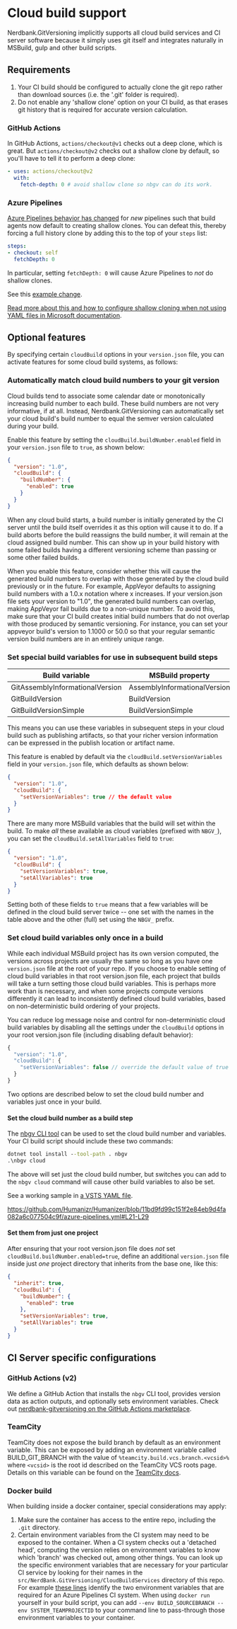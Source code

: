 # Cloud build support

Nerdbank.GitVersioning implicitly supports all cloud build services and CI
server software because it simply uses git itself and integrates naturally
in MSBuild, gulp and other build scripts.

## Requirements

1. Your CI build should be configured to actually clone the git repo rather than
   download sources (i.e. the '.git' folder is required).
1. Do not enable any 'shallow clone' option on your CI build, as that erases
   git history that is required for accurate version calculation.

### GitHub Actions

In GitHub Actions, `actions/checkout@v1` checks out a deep clone, which is great.
But `actions/checkout@v2` checks out a shallow clone by default, so you'll have to tell it to perform a deep clone:

```yml
- uses: actions/checkout@v2
  with:
    fetch-depth: 0 # avoid shallow clone so nbgv can do its work.
```

### Azure Pipelines

[Azure Pipelines behavior has changed][AzpDepthChange] for *new* pipelines
such that build agents now default to creating shallow clones.
You can defeat this, thereby forcing a full history clone by adding this to the top of your `steps` list:

```yml
steps:
- checkout: self
  fetchDepth: 0
```

In particular, setting `fetchDepth: 0` will cause Azure Pipelines to *not* do shallow clones.

See this [example change](https://github.com/AArnott/Library.Template/commit/5d14d2cecbb3fd3caa6a421da1525d8480baef8b).

[Read more about this and how to configure shallow cloning when not using YAML files in Microsoft documentation](https://learn.microsoft.com/azure/devops/pipelines/repos/azure-repos-git?view=azure-devops&tabs=yaml#shallow-fetch).

## Optional features

By specifying certain `cloudBuild` options in your `version.json` file,
you can activate features for some cloud build systems, as follows:

### Automatically match cloud build numbers to your git version

Cloud builds tend to associate some calendar date or monotonically increasing
build number to each build. These build numbers are not very informative, if at all.
Instead, Nerdbank.GitVersioning can automatically set your cloud build's
build number to equal the semver version calculated during your build.

Enable this feature by setting the `cloudBuild.buildNumber.enabled` field
in your `version.json` file to `true`, as shown below:

```json
{
  "version": "1.0",
  "cloudBuild": {
    "buildNumber": {
      "enabled": true
    }
  }
}
```

When any cloud build starts, a build number is initially generated by the CI server until
the build itself overrides it as this option will cause it to do. If a build aborts before
the build reassigns the build number, it will remain at the cloud assigned build number.
This can show up in your build history with some failed builds having a different versioning
scheme than passing or some other failed builds.

When you enable this feature, consider whether this will cause the generated build numbers
to overlap with those generated by the cloud build previously or in the future.
For example, AppVeyor defaults to assigning build numbers with a 1.0.x notation where x
increases. If your version.json file sets your version to "1.0", the generated build numbers
can overlap, making AppVeyor fail builds due to a non-unique number. To avoid this,
make sure that your CI build creates initial build numbers that do not overlap with those
produced by semantic versioning. For instance, you can set your appveyor build's version
to 1.1000 or 50.0 so that your regular semantic version build numbers are in an entirely unique
range.

### Set special build variables for use in subsequent build steps

| Build variable | MSBuild property | Sample value
| --- | --- | --- |
| GitAssemblyInformationalVersion | AssemblyInformationalVersion | 1.3.1+g15e1898f47
| GitBuildVersion | BuildVersion | 1.3.1.57621
| GitBuildVersionSimple | BuildVersionSimple | 1.3.1

This means you can use these variables in subsequent steps in your cloud build
such as publishing artifacts, so that your richer version information can be
expressed in the publish location or artifact name.

This feature is enabled by default via the `cloudBuild.setVersionVariables` field
in your `version.json` file, which defaults as shown below:

```json
{
  "version": "1.0",
  "cloudBuild": {
    "setVersionVariables": true // the default value
  }
}
```

There are many more MSBuild variables that the build will set within the build. To make *all* these available as cloud variables (prefixed with `NBGV_`), you can set the `cloudBuild.setAllVariables` field to `true`:

```json
{
  "version": "1.0",
  "cloudBuild": {
    "setVersionVariables": true,
    "setAllVariables": true
  }
}
```

Setting both of these fields to `true` means that a few variables will be defined in the cloud build server twice -- one set with the names in the table above and the other (full) set using the `NBGV_` prefix.

### Set cloud build variables only once in a build

While each individual MSBuild project has its own version computed, the versions across projects are usually the same so long as you have one `version.json` file at the root of your repo. If you choose to enable setting of cloud build variables in that root version.json file, each project that builds will take a turn setting those cloud build variables. This is perhaps more work than is necessary, and when some projects compute versions differently it can lead to inconsistently defined cloud build variables, based on non-deterministic build ordering of your projects.

You can reduce log message noise and control for non-deterministic cloud build variables by disabling all the settings under the `cloudBuild` options in your root version.json file (including disabling default behavior):

```js
{
  "version": "1.0",
  "cloudBuild": {
    "setVersionVariables": false // override the default value of true
  }
}
```

Two options are described below to set the cloud build number and variables just once in your build.

#### Set the cloud build number as a build step

The [nbgv CLI tool](nbgv-cli.md) can be used to set the cloud build number and variables. Your CI build script should include these two commands:

```cmd
dotnet tool install --tool-path . nbgv
.\nbgv cloud
```

The above will set just the cloud build number, but switches you can add to the `nbgv cloud` command will cause other build variables to also be set.

See a working sample in [a VSTS YAML file](https://github.com/Humanizr/Humanizer/blob/11bd9fd99c151f2e84eb9d4fa082a6c077504c9f/azure-pipelines.yml#L21-L29).

https://github.com/Humanizr/Humanizer/blob/11bd9fd99c151f2e84eb9d4fa082a6c077504c9f/azure-pipelines.yml#L21-L29

#### Set them from just one project

After ensuring that your root version.json file does *not* set `cloudBuild.buildNumber.enabled=true`, define an additional `version.json` file inside just *one* project directory that inherits from the base one, like this:

```json
{
  "inherit": true,
  "cloudBuild": {
    "buildNumber": {
      "enabled": true
    },
    "setVersionVariables": true,
    "setAllVariables": true
  }
}
```

## CI Server specific configurations

### GitHub Actions (v2)

We define a GitHub Action that installs the `nbgv` CLI tool, provides version data as action outputs, and optionally sets environment variables.
Check out [nerdbank-gitversioning on the GitHub Actions marketplace](https://github.com/marketplace/actions/nerdbank-gitversioning).

### TeamCity

TeamCity does not expose the build branch by default as an environment variable. This can be exposed by
adding an environment variable called BUILD_GIT_BRANCH with the value of `%teamcity.build.vcs.branch.<vcsid>%` where `<vcsid>` is
the root id described on the TeamCity VCS roots page. Details on this variable can be found on the
[TeamCity docs](https://confluence.jetbrains.com/display/TCD8/Predefined+Build+Parameters).

### Docker build

When building inside a docker container, special considerations may apply:

1. Make sure the container has access to the entire repo, including the `.git` directory.
2. Certain environment variables from the CI system may need to be exposed to the container.
   When a CI system checks out a 'detached head', computing the version relies on environment variables to know which 'branch' was checked out, among other things.
   You can look up the specific environment variables that are necessary for your particular CI service by looking for their names in the `src/NerdBank.GitVersioning/CloudBuildServices` directory of this repo.
   For example [these lines](https://github.com/dotnet/Nerdbank.GitVersioning/blob/dd4dff99c5c44634d9041dde7a2ee104db821a10/src/NerdBank.GitVersioning/CloudBuildServices/VisualStudioTeamServices.cs#L24-L26) identify the two environment variables that are required for an Azure Pipelines CI system.
   When using `docker run` yourself in your build script, you can add `--env BUILD_SOURCEBRANCH --env SYSTEM_TEAMPROJECTID` to your command line to pass-through those environment variables to your container.

[Issue37]: https://github.com/dotnet/Nerdbank.GitVersioning/issues/37
[AzpDepthChange]: https://github.com/MicrosoftDocs/azure-devops-yaml-schema/issues/32
